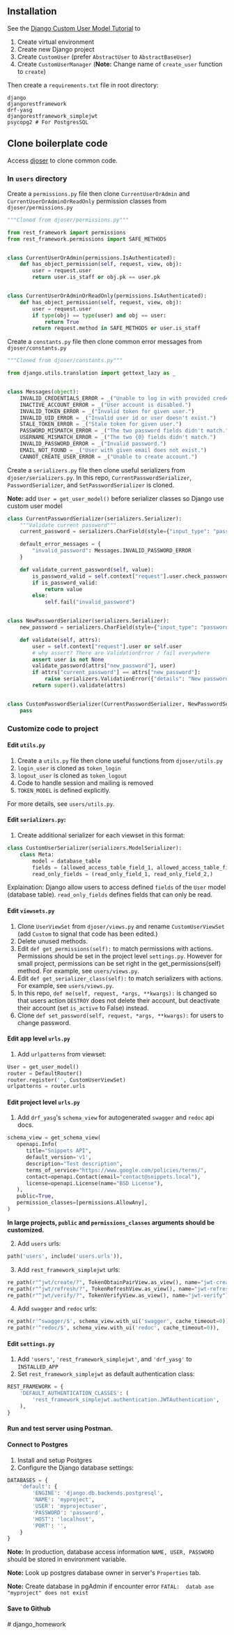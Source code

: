 ## Installation

See the [Django Custom User Model Tutorial](https://testdriven.io/blog/django-custom-user-model/) to 
1. Create virtual environment
2. Create new Django project
3. Create `CustomUser` (prefer `AbstractUser` to `AbstractBaseUser`)
4. Create `CustomUserManager` (**Note:** Change name of `create_user` function to `create`)

Then create a `requirements.txt` file in root directory:
```text
django
djangorestframework
drf-yasg
djangorestframework_simplejwt
psycopg2 # For PostgresSQL
```

## Clone boilerplate code
Access [djoser](https://github.com/sunscrapers/djoser) to clone common code.

### In `users` directory

Create a `permissions.py` file then clone `CurrentUserOrAdmin` and `CurrentUserOrAdminOrReadOnly` permission classes from `djoser/permissions.py` 
```python
"""Cloned from djoser/permissions.py"""

from rest_framework import permissions
from rest_framework.permissions import SAFE_METHODS


class CurrentUserOrAdmin(permissions.IsAuthenticated):
    def has_object_permission(self, request, view, obj):
        user = request.user
        return user.is_staff or obj.pk == user.pk


class CurrentUserOrAdminOrReadOnly(permissions.IsAuthenticated):
    def has_object_permission(self, request, view, obj):
        user = request.user
        if type(obj) == type(user) and obj == user:
            return True
        return request.method in SAFE_METHODS or user.is_staff
```

Create a `constants.py` file then clone common error messages from `djoser/constants.py`
```python
"""Cloned from djoser/constants.py"""

from django.utils.translation import gettext_lazy as _


class Messages(object):
    INVALID_CREDENTIALS_ERROR = _("Unable to log in with provided credentials.")
    INACTIVE_ACCOUNT_ERROR = _("User account is disabled.")
    INVALID_TOKEN_ERROR = _("Invalid token for given user.")
    INVALID_UID_ERROR = _("Invalid user id or user doesn't exist.")
    STALE_TOKEN_ERROR = _("Stale token for given user.")
    PASSWORD_MISMATCH_ERROR = _("The two password fields didn't match.")
    USERNAME_MISMATCH_ERROR = _("The two {0} fields didn't match.")
    INVALID_PASSWORD_ERROR = _("Invalid password.")
    EMAIL_NOT_FOUND = _("User with given email does not exist.")
    CANNOT_CREATE_USER_ERROR = _("Unable to create account.")
```

Create a `serializers.py` file then clone useful serializers from `djoser/serializers.py`. In this repo, `CurrentPasswordSerializer`, `PasswordSerializer`, and `SetPasswordSerializer` is cloned.

**Note:** add `User = get_user_model()` before serializer classes so Django use custom user model


```python
class CurrentPasswordSerializer(serializers.Serializer):
    """Validate current password"""
    current_password = serializers.CharField(style={"input_type": "password"})

    default_error_messages = {
        "invalid_password": Messages.INVALID_PASSWORD_ERROR
    }

    def validate_current_password(self, value):
        is_password_valid = self.context["request"].user.check_password(value)
        if is_password_valid:
            return value
        else:
            self.fail("invalid_password")


class NewPasswordSerializer(serializers.Serializer):
    new_password = serializers.CharField(style={"input_type": "password"})

    def validate(self, attrs):
        user = self.context["request"].user or self.user
        # why assert? There are ValidationError / fail everywhere
        assert user is not None
        validate_password(attrs["new_password"], user)
        if attrs["current_password"] == attrs["new_password"]:
            raise serializers.ValidationError({"details": "New password is the same as old password!"})
        return super().validate(attrs)


class CustomPasswordSerializer(CurrentPasswordSerializer, NewPasswordSerializer):
    pass
```

### Customize code to project

#### Edit `utils.py`
1. Create a `utils.py` file then clone useful functions from `djoser/utils.py`
2. `login_user` is cloned as `token_login`
3. `logout_user` is cloned as `token_logout`
4. Code to handle session and mailing is removed
5. `TOKEN_MODEL` is defined explicitly.

For more details, see `users/utils.py`.


#### Edit `serializers.py`:

1. Create additional serializer for each viewset in this format:
```python
class CustomUserSerializer(serializers.ModelSerializer):
    class Meta:
        model = database_table
        fields = (allowed_access_table_field_1, allowed_access_table_field_2,...)
        read_only_fields = (read_only_field_1, read_only_field_2,)
```
Explaination: Django allow users to access defined `fields` of the `User` model (database table). 
`read_only_fields` defines fields that can only be read.


#### Edit `viewsets.py`
1. Clone `UserViewSet` from `djoser/views.py` and rename `CustomUserViewSet` (add `Custom` to signal that code has been edited.)
2. Delete unused methods.
3. Edit `def get_permissions(self):` to match permissions with actions. Permissions should be set in the project level `settings.py`. However for small project, permissions can be set right in the get_permissions(self) method. For example, see `users/views.py`.
4. Edit `def get_serializer_class(self):` to match serializers with actions. For example, see `users/views.py`.
5. In this repo, `def me(self, request, *args, **kwargs):` is changed so that users action `DESTROY` does not delete their account, but deactivate their account (set `is_active` to False) instead.
6. Clone `def set_password(self, request, *args, **kwargs):` for users to change password.

#### Edit app level `urls.py`
1. Add `urlpatterns` from viewset:
```python
User = get_user_model()
router = DefaultRouter()
router.register('', CustomUserViewSet)
urlpatterns = router.urls

```


#### Edit project level `urls.py`
1. Add `drf_yasg`'s `schema_view` for autogenerated `swagger` and `redoc` api docs.
```python
schema_view = get_schema_view(
   openapi.Info(
      title="Snippets API",
      default_version='v1',
      description="Test description",
      terms_of_service="https://www.google.com/policies/terms/",
      contact=openapi.Contact(email="contact@snippets.local"),
      license=openapi.License(name="BSD License"),
   ),
   public=True,
   permission_classes=[permissions.AllowAny],
)
```
**In large projects, `public` and `permissions_classes` arguments should be customized.**

2. Add `users` urls:
```python
path('users', include('users.urls')),
```

3. Add `rest_framework_simplejwt` urls:
```python
re_path(r"^jwt/create/?", TokenObtainPairView.as_view(), name="jwt-create"),
re_path(r"^jwt/refresh/?", TokenRefreshView.as_view(), name="jwt-refresh"),
re_path(r"^jwt/verify/?", TokenVerifyView.as_view(), name="jwt-verify"),
```

4. Add `swagger` and `redoc` urls:
```python
re_path(r'^swagger/$', schema_view.with_ui('swagger', cache_timeout=0)),
re_path(r'^redoc/$', schema_view.with_ui('redoc', cache_timeout=0)),
```

#### Edit `settings.py`
1. Add `'users'`, `'rest_framework_simplejwt'`, and `'drf_yasg'` to `INSTALLED_APP`
2. Set `rest_framework_simplejwt` as default authentication class:
```python
REST_FRAMEWORK = {
    'DEFAULT_AUTHENTICATION_CLASSES': (
        'rest_framework_simplejwt.authentication.JWTAuthentication',
    ),
}
```

#### Run and test server using Postman.
#### Connect to Postgres
1. Install and setup Postgres
2. Configure the Django database settings:
```python
DATABASES = {
    'default': {
        'ENGINE': 'django.db.backends.postgresql',
        'NAME': 'myproject',
        'USER': 'myprojectuser',
        'PASSWORD': 'password',
        'HOST': 'localhost',
        'PORT': '',
    }
}
```
**Note:** In production, database access information `NAME, USER, PASSWORD` should be stored in environment variable.

**Note:** Look up postgres database owner in server's `Properties` tab.

**Note:** Create database in pgAdmin if encounter error `FATAL:  datab
ase "myproject" does not exist`

#### Save to Github

#   d j a n g o _ h o m e w o r k  
 